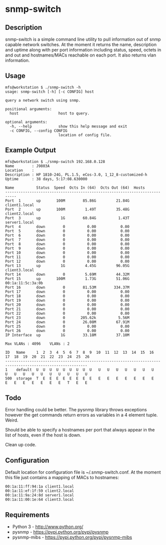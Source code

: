 # snmp-switch

## Description

snmp-switch is a simple command line utility to pull information out of snmp
capable network switches. At the moment it returns the name, description and
uptime along with per port information including status, speed, octets in and
out and hostnames/MACs reachable on each port. It also returns vlan information.

## Usage

    mfs@workstation $ ./snmp-switch -h
    usage: snmp-switch [-h] [-c CONFIG] host

    query a network switch using snmp.

    positional arguments:
      host                  host to query.

    optional arguments:
      -h, --help            show this help message and exit
      -c CONFIG, --config CONFIG
                            location of config file.

## Example Output

    mfs@workstation $ ./snmp-switch 192.168.0.128
    Name        : J9803A
    Location    :
    Description : HP 1810-24G, PL.1.5, eCos-3.0, 1_12_8-customized-h
    Uptime      : 38 days, 5:17:08.630000

    Name          Status  Speed  Octs In (64)  Octs Out (64)  Hosts
    ---------------------------------------------------------------------------
    Port  1       up       100M        85.86G         21.84G  client1.local
    Port  2       up       100M         1.49T         35.48G  client2.local
    Port  3       up         1G        60.84G          1.43T  server1.local
    Port  4       down        0          0.00           0.00
    Port  5       down        0          0.00           0.00
    Port  6       down        0          0.00           0.00
    Port  7       down        0          0.00           0.00
    Port  8       down        0          0.00           0.00
    Port  9       down        0          0.00           0.00
    Port 10       down        0          0.00           0.00
    Port 11       down        0          0.00           0.00
    Port 12       down        0          0.00           0.00
    Port 13       up         1G         4.45G         96.05G  client3.local
    Port 14       down        0         5.69M         44.32M
    Port 15       up       100M         1.73G         51.06G  00:1a:11:5c:3a:0b
    Port 16       down        0        81.53M        334.37M
    Port 17       down        0          0.00           0.00
    Port 18       down        0          0.00           0.00
    Port 19       down        0          0.00           0.00
    Port 20       down        0          0.00           0.00
    Port 21       down        0          0.00           0.00
    Port 22       down        0          0.00           0.00
    Port 23       down        0       205.62k          5.56M
    Port 24       down        0        26.08M         67.91M
    Port 25       down        0          0.00           0.00
    Port 26       down        0          0.00           0.00
    IP Interface  up         1G        33.18M         37.10M

    Max VLANs : 4096    VLANs : 2

    ID   Name     1  2  3  4  5  6  7  8  9  10  11  12  13  14  15  16  17  18  19  20  21  22  23  24  25  26
    -----------------------------------------------------------------------------------------------------------
    1    default  U  U  U  U  U  U  U  U  U   U   U   U   U   U   U   U   U   U   U   U   U   U   U   U   U   U
    500  storage  T  E  E  E  E  E  E  E  E   E   E   E   E   E   E   E   E   E   E   E   E   E   E   T   E   E


## Todo

Error handling could be better. The pysnmp library throws exceptions however the
get commands return errors as variables in a 4 element tuple. Weird.

Should be able to specify a hostnames per port that always appear in the list of
hosts, even if the host is down.

Clean up code.

## Configuration

Default location for configuration file is ~/.snmp-switch.conf. At the moment
this file just contains a mapping of MACs to hostnames:

    00:1a:11:ff:94:1a client1.local
    00:1a:11:ef:1f:59 client2.local
    00:1a:11:9a:24:8d server1.local
    00:1a:11:00:1e:64 client3.local

## Requirements

* Python 3 - http://www.python.org/
* pysnmp - https://pypi.python.org/pypi/pysnmp
* pysnmp-mibs - https://pypi.python.org/pypi/pysnmp-mibs

